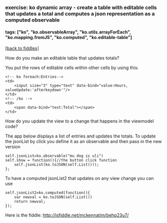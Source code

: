 ### exercise: ko dynamic array - create a table with editable cells that updates a total and computes a json representation as a computed observable 
#### tags: ["ko", "ko.observableArray", "ko.utils.arrayForEach", "ko.mapping.fromJS", "ko.computed", "ko.editable-table"]
<a href="/fiddles/index.html">[back to fiddles]</a>

How do you make an editable table that updates totals?

You put the rows of editable cells within other cells by using this:

    <!-- ko foreach:Entries-->
    <td>
        <input size="3" type="text" data-bind="value:Hours, valueUpdate:'afterkeydown'"/>
    </td>
    <!-- /ko -->
    <td>
        <span data-bind="text:Total"></span> 
    </td>

How do you update the view to a change that happens in the viewmodel code?

The app below displays a list of entries and updates the totals. To update the jsonList by click you define it as an observable and then pass in the new version 

    self.jsonList=ko.observable("mu dog is uli")
    self.show = function(){//the button click function
        self.jsonList(ko.toJSON(self.List()));
    };  

To have a computed jsonList2 that updates on any view change you can use

    self.jsonList2=ko.computed(function(){
        var newval = ko.toJSON(self.List())
        return newval;
    });

Here is the fiddle: <a href="http://jsfiddle.net/mckennatim/behp23u7/">http://jsfiddle.net/mckennatim/behp23u7/ </a>  
